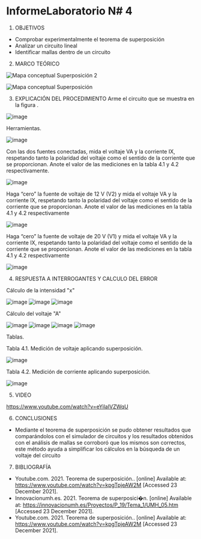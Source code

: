 # InformeLaboratorio N# 4


1. OBJETIVOS

-	Comprobar experimentalmente el teorema de superposición 
-	Analizar un circuito lineal 
-	Identificar mallas dentro de un circuito 


2. MARCO TEÓRICO 

![Mapa conceptual Superposición 2](https://user-images.githubusercontent.com/93899720/147169619-5363ba45-1b3f-437a-8561-db5f39750990.jpg)

![Mapa conceptual Superposición](https://user-images.githubusercontent.com/93899720/147169632-94703794-69f9-4929-9683-00e3cbc04bd0.jpg)


3. EXPLICACIÓN DEL PROCEDIMIENTO
Arme el circuito que se muestra en la figura .
 

 ![image](https://user-images.githubusercontent.com/93899720/147001978-f91bbc1d-48e4-4d9f-b185-d03ba667d845.png)
 
 Herramientas.
 
 ![image](https://user-images.githubusercontent.com/93899720/147002737-90d9e93d-b329-4e92-aa06-319bfc544f3d.png)


Con las dos fuentes conectadas, mida el voltaje VA y la corriente IX, respetando tanto la polaridad del voltaje como el sentido de la corriente que se proporcionan. Anote el valor de las mediciones en la tabla 4.1 y 4.2 respectivamente.

![image](https://user-images.githubusercontent.com/93899720/147011646-7774634d-94cf-4ec4-aeb0-c97f2bb32f68.png)

Haga “cero” la fuente de voltaje de 12 V (V2) y mida el voltaje VA y la corriente
IX, respetando tanto la polaridad del voltaje como el sentido de la corriente que se proporcionan. Anote el valor de las mediciones en la tabla 4.1 y 4.2 respectivamente

![image](https://user-images.githubusercontent.com/93899720/147011666-c5c09313-390e-44f3-9eaa-46c9d89ac52b.png)

Haga “cero” la fuente de voltaje de 20 V (V1) y mida el voltaje VA y la corriente
IX, respetando tanto la polaridad del voltaje como el sentido de la corriente que se proporcionan. Anote el valor de las mediciones en la tabla 4.1 y 4.2 respectivamente

![image](https://user-images.githubusercontent.com/93899720/147011681-eb84454f-e09b-4e8e-9310-6ac19e9488b5.png)



4. RESPUESTA A INTERROGANTES Y CALCULO DEL ERROR

Cálculo de la intensidad "x"


![image](https://user-images.githubusercontent.com/93899720/147168462-2fc7e2eb-1e13-428f-8ff2-d01d06fd1102.png)
![image](https://user-images.githubusercontent.com/93899720/147168499-74897db8-31cc-4459-992e-f53bc0c0dce0.png)
![image](https://user-images.githubusercontent.com/93899720/147168525-0698a0bf-8e9d-49aa-a4b6-e0a81f39ef23.png)


Cálculo del voltaje "A"


![image](https://user-images.githubusercontent.com/93899720/147168633-ef639ddf-773c-4558-aae7-1dd36b6fa477.png)
![image](https://user-images.githubusercontent.com/93899720/147168671-66c8e697-d059-4efb-8f13-fe0f9446ad76.png)
![image](https://user-images.githubusercontent.com/93899720/147168687-6405e75a-c785-4710-8c9a-276d6d0881c8.png)
![image](https://user-images.githubusercontent.com/93899720/147168704-7cf9bfbb-c94d-4ede-ba5a-5f53e9b7abc8.png)


Tablas.

Tabla 4.1. Medición de voltaje aplicando superposición.


![image](https://user-images.githubusercontent.com/93899720/147168180-f500978a-4e1d-4fd3-9f00-6f96c3594fba.png)


Tabla 4.2. Medición de corriente aplicando superposición.

![image](https://user-images.githubusercontent.com/93899720/147168204-cd407f51-ec54-46be-ac2f-f2d0a1d2bc27.png)

5. VIDEO

https://www.youtube.com/watch?v=eYilaIVZWqU

6. CONCLUSIONES

-	Mediante el teorema de superposición se pudo obtener resultados que comparándolos con el simulador de circuitos y los resultados obtenidos con el análisis de mallas se corroboró que los mismos son correctos, este método ayuda a simplificar los cálculos en la búsqueda de un voltaje del circuito 

7. BIBLIOGRAFÍA

-	Youtube.com. 2021. Teorema de superposición.. [online] Available at: <https://www.youtube.com/watch?v=kpgTpjeAW2M> [Accessed 23 December 2021].
-	Innovacionumh.es. 2021. Teorema de superposici�n. [online] Available at: <https://innovacionumh.es/Proyectos/P_19/Tema_1/UMH_05.htm> [Accessed 23 December 2021].
-	Youtube.com. 2021. Teorema de superposición.. [online] Available at: <https://www.youtube.com/watch?v=kpgTpjeAW2M> [Accessed 23 December 2021].

